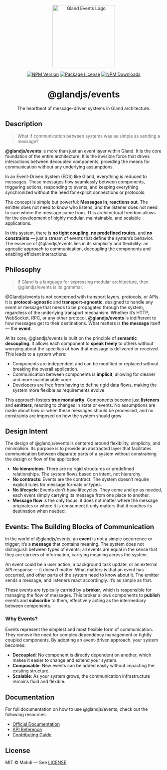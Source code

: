 <p align="center">
  <a href="#" target="blank"><img src="https://github.com/glandjs/glandjs.github.io/blob/main/public/logo.svg" width="200" alt="Gland Events Logo" /></a>
</p>

<p align="center">
  <a href="https://npmjs.com/package/@glandjs/events" target="_blank"><img src="https://img.shields.io/npm/v/@glandjs/events.svg" alt="NPM Version" /></a>
  <a href="https://npmjs.com/package/@glandjs/events" target="_blank"><img src="https://img.shields.io/npm/l/@glandjs/events.svg" alt="Package License" /></a>
  <a href="https://npmjs.com/package/@glandjs/events" target="_blank"><img src="https://img.shields.io/npm/dm/@glandjs/events.svg" alt="NPM Downloads" /></a>
</p>

<h1 align="center">@glandjs/events</h1>

<p align="center">The heartbeat of message-driven systems in Gland architecture.</p>

## Description

> What if communication between systems was as simple as sending a message?

**@glandjs/events** is more than just an event layer within Gland. It is the core foundation of the entire architecture. It is the invisible force that drives interactions between decoupled components, providing the means for communication without any underlying assumptions.

In an Event-Driven System (EDS) like Gland, everything is reduced to messages. These messages flow seamlessly between components, triggering actions, responding to events, and keeping everything synchronized without the need for explicit connections or protocols.

The concept is simple but powerful: **Messages in, reactions out**. The emitter does not need to know who listens, and the listener does not need to care where the message came from. This architectural freedom allows for the development of highly modular, maintainable, and scalable applications.

In this system, there is **no tight coupling**, **no predefined routes**, and **no constraints** — just a stream of events that define the system’s behavior. The essence of @glandjs/events lies in its simplicity and flexibility: an agnostic approach to communication, decoupling the components and enabling efficient interactions.

## Philosophy

> If Gland is a language for expressing modular architecture, then @glandjs/events is its grammar.

@Glandjs/events is not concerned with transport layers, protocols, or APIs. It is **protocol-agnostic** and **transport-agnostic**, designed to handle any event or message that needs to be propagated through the system, regardless of the underlying transport mechanism. Whether it’s HTTP, WebSocket, RPC, or any other protocol, **@glandjs/events** is indifferent to how messages get to their destinations. What matters is **the message** itself — the **event**.

At its core, @glandjs/events is built on the principle of **semantic decoupling**. It allows each component to **speak freely** to others without worrying about the specifics of how that message is delivered or received. This leads to a system where:

- Components are independent and can be modified or replaced without breaking the overall application.
- Communication between components is **implicit**, allowing for cleaner and more maintainable code.
- Developers are free from having to define rigid data flows, making the system more flexible as requirements evolve.

This approach fosters **true modularity**. Components become just **listeners** and **emitters**, reacting to changes in state or events. No assumptions are made about how or when these messages should be processed, and no constraints are imposed on how the system should grow.

## Design Intent

The design of @glandjs/events is centered around flexibility, simplicity, and minimalism. Its purpose is to provide an abstracted layer that facilitates communication between disparate parts of a system without constraining the design or flow of the application.

- **No hierarchies**: There are no rigid structures or predefined relationships. The system flows based on intent, not hierarchy.
- **No contracts**: Events are the contract. The system doesn’t require explicit rules for message formats or types.
- **No lifecycle**: Events don’t have lifecycles. They come and go as needed, each event simply carrying its message from one place to another.
- **Message flow** is the only focus: it does not matter where the message originates or where it is consumed; it only matters that it reaches its destination when needed.

## Events: The Building Blocks of Communication

In the world of @glandjs/events, an **event** is not a simple occurrence or trigger; it’s a **message** that contains meaning. The system does not distinguish between types of events; all events are equal in the sense that they are carriers of information, carrying meaning across the system.

An event could be a user action, a background task update, or an external API response — it doesn’t matter. What matters is that an event has occurred, and other parts of the system need to know about it. The emitter sends a message, and listeners react accordingly. It’s as simple as that.

These events are typically carried by a **broker**, which is responsible for managing the flow of messages. This broker allows components to **publish** events and **subscribe** to them, effectively acting as the intermediary between components.

### Why Events?

Events represent the simplest and most flexible form of communication. They remove the need for complex dependency management or tightly coupled components. By adopting an event-driven approach, your system becomes:

- **Decoupled**: No component is directly dependent on another, which makes it easier to change and extend your system.
- **Composable**: New events can be added easily without impacting the existing structure.
- **Scalable**: As your system grows, the communication infrastructure remains fluid and flexible.

## Documentation

For full documentation on how to use @glandjs/events, check out the following resources:

- [Official Documentation](#)
- [API Reference](#/api)
- [Contributing Guide](./docs/CONTRIBUTING.md)

## License

MIT © Mahdi — See [LICENSE](./LICENSE)
